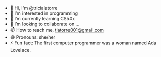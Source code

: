 - 👋 Hi, I’m @tricialatorre
- 👀 I’m interested in programming
- 🌱 I’m currently learning CS50x
- 💞️ I’m looking to collaborate on ...
- 📫 How to reach me, tlatorre001@gmail.com
- 😄 Pronouns: she/her
- ⚡ Fun fact: The first computer programmer was a woman named Ada Lovelace.

<!---
tricialatorre/tricialatorre is a ✨ special ✨ repository because its `README.md` (this file) appears on your GitHub profile.
You can click the Preview link to take a look at your changes.
--->
